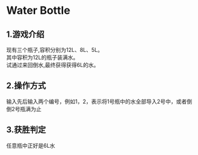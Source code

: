# Water Bottle
## 1.游戏介绍
现有三个瓶子,容积分别为12L、8L、5L。<br>
其中容积为12L的瓶子装满水。<br>
试通过来回倒水,最终获得获得6L的水。
## 2.操作方式
输入先后输入两个编号，例如1，2，表示将1号瓶中的水全部导入2号中，或者倒倒2号瓶满为止
## 3.获胜判定
任意瓶中正好是6L水
